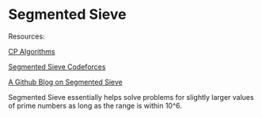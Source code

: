 # Segmented Sieve

Resources:

[CP Algorithms](https://www.hackerearth.com/practice/math/number-theory/basic-number-theory-2/tutorial/)

[Segmented Sieve Codeforces](https://codeforces.com/blog/entry/61430)

[A Github Blog on Segmented Sieve](https://github.com/kimwalisch/primesieve/wiki/Segmented-sieve-of-Eratosthenes)

Segmented Sieve essentially helps solve problems for slightly larger values of prime numbers as long as the range is within 10^6.
